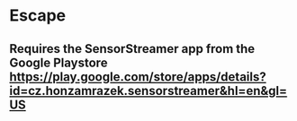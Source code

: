 # Escape
## Requires the SensorStreamer app from the Google Playstore <link>https://play.google.com/store/apps/details?id=cz.honzamrazek.sensorstreamer&hl=en&gl=US</link>
